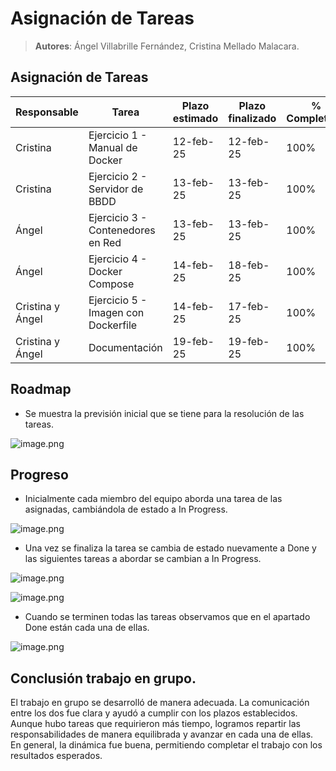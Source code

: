 # Asignación de Tareas

> **Autores**: Ángel Villabrille Fernández, Cristina Mellado Malacara.
> 

## Asignación de Tareas

| Responsable | **Tarea** | **Plazo estimado** | **Plazo finalizado** |  **% Completado** |
| --- | --- | --- | --- | --- |
| Cristina | Ejercicio 1 - Manual de Docker | 12-feb-25 | 12-feb-25 | 100% |
| Cristina | Ejercicio 2 - Servidor de BBDD | 13-feb-25 | 13-feb-25 | 100% |
| Ángel | Ejercicio 3 - Contenedores en Red | 13-feb-25 | 13-feb-25 | 100% |
| Ángel | Ejercicio 4 - Docker Compose | 14-feb-25 | 18-feb-25 | 100% |
| Cristina y Ángel | Ejercicio 5 - Imagen con Dockerfile | 14-feb-25 | 17-feb-25 | 100% |
| Cristina y Ángel | Documentación | 19-feb-25 | 19-feb-25 | 100% |

## Roadmap

- Se muestra la previsión inicial que se tiene para la resolución de las tareas.

![image.png](imagenes/image.png)

## Progreso

- Inicialmente cada miembro del equipo aborda una tarea de las asignadas, cambiándola de estado a In Progress.

![image.png](imagenes/image%201.png)

- Una vez se finaliza la tarea se cambia de estado nuevamente a Done y las siguientes tareas a abordar se cambian a In Progress.

![image.png](imagenes/image%202.png)

![image.png](imagenes/image%203.png)

- Cuando se terminen todas las tareas observamos que en el apartado Done están cada una de ellas.

![image.png](image%204.png)

## Conclusión trabajo en grupo.

El trabajo en grupo se desarrolló de manera adecuada. La comunicación entre los dos fue clara y ayudó a cumplir con los plazos establecidos. Aunque hubo tareas que requirieron más tiempo, logramos repartir las responsabilidades de manera equilibrada y avanzar en cada una de ellas. En general, la dinámica fue buena, permitiendo completar el trabajo con los resultados esperados.
